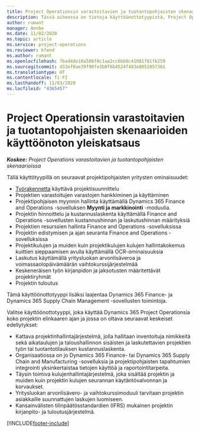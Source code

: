 ```yaml
---
title: Project Operationsin varastoitavien ja tuotantopohjaisten skenaarioiden käyttöönoton yleiskatsaus
description: Tässä aiheessa on tietoja käyttöönottotyypistä, Project Operations varastoitavien ja tuotantopohjaisten skenaarioissa.
author: rumant
manager: Annbe
ms.date: 11/02/2020
ms.topic: article
ms.service: project-operations
ms.reviewer: kfend
ms.author: rumant
ms.openlocfilehash: 7bad4de10a508f0c1aa2cc6bb0c41081f81fb259
ms.sourcegitcommit: d33ef0ae39f90fe3b0f6b4524f483e8052057361
ms.translationtype: HT
ms.contentlocale: fi-FI
ms.lasthandoff: 11/03/2020
ms.locfileid: "4365457"
---
```

# <a name="project-operations-for-stockedproduction-based-scenarios-deployment-overview"></a>Project Operationsin varastoitavien ja tuotantopohjaisten skenaarioiden käyttöönoton yleiskatsaus

_**Koskee:** Project Operations varastoitavien ja tuotantopohjaisten skenaarioissa_


Tällä käyttötyypillä on seuraavat projektipohjaisten yritysten ominaisuudet:

- [Työrakennetta](work-breakdown-structures.md) käyttävä projektisuunnittelu
- Projektien varastoitujen varastojen hankkiminen ja käyttäminen
- Projektipohjaisen myynnin hallinta käyttämällä Dynamics 365 Finance and Operations -sovelluksen **Myynti ja markkinointi** -moduulia.
- Projektin hinnoittelu ja kustannuslaskenta käyttämällä Finance and Operations -sovellusten kustannushinnan ja laskutushinnan määrityksiä
- Projektien resurssien hallinta Finance and Operations -sovelluksissa
- Projektin edistymisen ja ajan seuranta Finance and Operations -sovelluksissa
- Projektikulujen ja muiden kuin projektikulujen kulujen hallintakokemus kuittien sieppaamisen avulla käyttämällä OCR-ominaisuuksia
- Laskutus käyttämällä yritysluokan arvonlisäveroa ja voimassaolopäivämäärän vaihtokurssijärjestelmää
- Keskeneräisen työn kirjanpidon ja jaksotusten määritettävät projektiryhmät
- Projektin tuloutus

Tämä käyttöönottotyyppi lisäksi laajentaa Dynamics 365 Finance- ja Dynamics 365 Supply Chain Management -sovellusten toimintoja.

Valitse käyttöönottotyyppi, joka käyttää Dynamics 365 Project Operationsia koko projektin elinkaaren ajan ja jossa on oltava seuraavat keskeiset edellytykset:

- Kattava projektinhallintajärjestelmä, jolla hallitaan inventoituja nimikkeitä sekä aikataulujen ja taloushallinnon sisäisten ja laskutettavien projektien työn tai tuotantotilauksen kustannuslaskenta.
- Organisaatiossa on jo Dynamics 365 Finance- tai Dynamics 365 Supply Chain and Manufacturing -sovelluksia ja projektipohjaisten tapahtumien integrointi yksinkertaistaa tietojen käyttöä ja raportointitarpeita.
- Täysin toimiva kulujenhallintajärjestelmä, joka sisältää projektin ja muiden kuin projektin kulujen seurannan käytäntövalvonnan ja korvaukset.
- Yritysluokan arvonlisävero- ja vaihtokurssimoduuli tarvitaan projektin asiakkaille suunnattujen laskujen luomiseen.
- Kansainvälisten tilinpäätösstandardien (IFRS) mukainen projektin kirjanpito- ja tuloutusjärjestelmä.



[!INCLUDE[footer-include](../includes/footer-banner.md)]